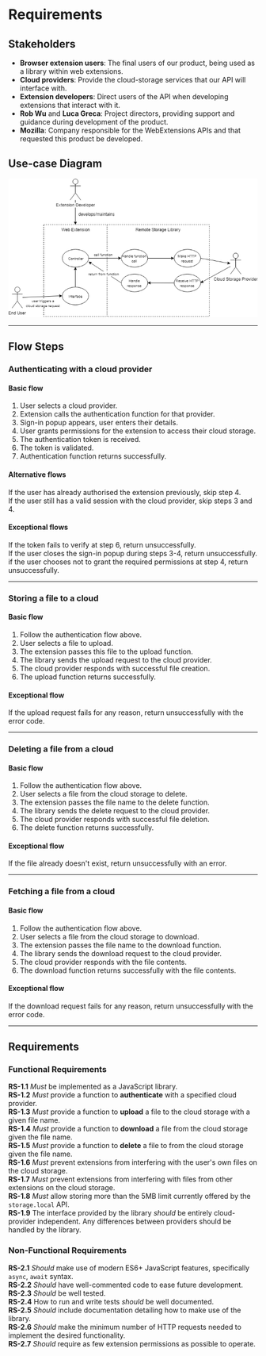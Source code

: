 # Requirements
## Stakeholders 
- **Browser extension users**: The final users of our product, being used as a library within web extensions.
- **Cloud providers**: Provide the cloud-storage services that our API will interface with.
- **Extension developers**: Direct users of the API when developing extensions that interact with it.
- **Rob Wu** and **Luca Greca**: Project directors, providing support and guidance during development of the product.
- **Mozilla**: Company responsible for the WebExtensions APIs and that requested this product be developed.

## Use-case Diagram
![Use-case Diagram](use_case_diagram.png)

-----------------------------------------

## Flow Steps
### Authenticating with a cloud provider
#### Basic flow
1. User selects a cloud provider.
2. Extension calls the authentication function for that provider.
3. Sign-in popup appears, user enters their details.
4. User grants permissions for the extension to access their cloud storage.
5. The authentication token is received.
6. The token is validated.
7. Authentication function returns successfully. 

#### Alternative flows
If the user has already authorised the extension previously, skip step 4.<br>
If the user still has a valid session with the cloud provider, skip steps 3 and 4.

#### Exceptional flows
If the token fails to verify at step 6, return unsuccessfully.<br>
If the user closes the sign-in popup during steps 3-4, return unsuccessfully.<br>
if the user chooses not to grant the required permissions at step 4, return unsuccessfully.

-----------------------------------------

### Storing a file to a cloud
#### Basic flow
1. Follow the authentication flow above.
2. User selects a file to upload.
3. The extension passes this file to the upload function.
4. The library sends the upload request to the cloud provider.
5. The cloud provider responds with successful file creation.
6. The upload function returns successfully.

#### Exceptional flow
If the upload request fails for any reason, return unsuccessfully with the error code.

-----------------------------------------

### Deleting a file from a cloud
#### Basic flow
1. Follow the authentication flow above.
2. User selects a file from the cloud storage to delete.
3. The extension passes the file name to the delete function.
4. The library sends the delete request to the cloud provider.
5. The cloud provider responds with successful file deletion.
6. The delete function returns successfully.

#### Exceptional flow
If the file already doesn't exist, return unsuccessfully with an error.

-----------------------------------------

### Fetching a file from a cloud
#### Basic flow
1. Follow the authentication flow above.
2. User selects a file from the cloud storage to download.
3. The extension passes the file name to the download function.
4. The library sends the download request to the cloud provider.
5. The cloud provider responds with the file contents.
6. The download function returns successfully with the file contents.

#### Exceptional flow
If the download request fails for any reason, return unsuccessfully with the error code.

-----------------------------------------

## Requirements
### Functional Requirements
**RS-1.1**  *Must* be implemented as a JavaScript library.<br>
**RS-1.2**  *Must* provide a function to **authenticate** with a specified cloud provider.<br>
**RS-1.3**	*Must* provide a function to **upload** a file to the cloud storage with a given file name.<br>
**RS-1.4**	*Must* provide a function to **download** a file from the cloud storage given the file name.<br>
**RS-1.5**	*Must* provide a function to **delete** a file to from the cloud storage given the file name.<br>
**RS-1.6**  *Must* prevent extensions from interfering with the user's own files on the cloud storage.<br>
**RS-1.7**  *Must* prevent extensions from interfering with files from other extensions on the cloud storage.<br>
**RS-1.8**	*Must* allow storing more than the 5MB limit currently offered by the `storage.local` API.<br>
**RS-1.9**	The interface provided by the library *should* be entirely cloud-provider independent. Any differences between providers should be handled by the library.<br>

### Non-Functional Requirements
**RS-2.1**	*Should* make use of modern ES6+ JavaScript features, specifically `async`, `await` syntax.<br>
**RS-2.2**  *Should* have well-commented code to ease future development.<br>
**RS-2.3**  *Should* be well tested.<br>
**RS-2.4**  How to run and write tests *should* be well documented.<br>
**RS-2.5**	*Should* include documentation detailing how to make use of the library.<br>
**RS-2.6**	*Should* make the minimum number of HTTP requests needed to implement the desired functionality.<br>
**RS-2.7**	*Should* require as few extension permissions as possible to operate.<br>

